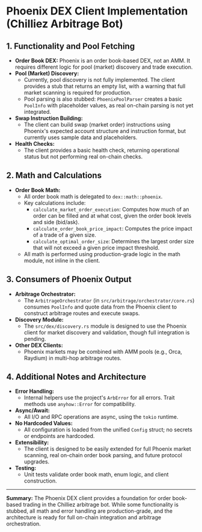 # Phoenix DEX Client Implementation (Chilliez Arbitrage Bot)

## 1. Functionality and Pool Fetching

- **Order Book DEX:** Phoenix is an order book-based DEX, not an AMM. It requires different logic for pool (market) discovery and trade execution.
- **Pool (Market) Discovery:**
  - Currently, pool discovery is not fully implemented. The client provides a stub that returns an empty list, with a warning that full market scanning is required for production.
  - Pool parsing is also stubbed: `PhoenixPoolParser` creates a basic `PoolInfo` with placeholder values, as real on-chain parsing is not yet integrated.
- **Swap Instruction Building:**
  - The client can build swap (market order) instructions using Phoenix's expected account structure and instruction format, but currently uses sample data and placeholders.
- **Health Checks:**
  - The client provides a basic health check, returning operational status but not performing real on-chain checks.

## 2. Math and Calculations

- **Order Book Math:**
  - All order book math is delegated to `dex::math::phoenix`.
  - Key calculations include:
    - `calculate_market_order_execution`: Computes how much of an order can be filled and at what cost, given the order book levels and side (bid/ask).
    - `calculate_order_book_price_impact`: Computes the price impact of a trade of a given size.
    - `calculate_optimal_order_size`: Determines the largest order size that will not exceed a given price impact threshold.
  - All math is performed using production-grade logic in the math module, not inline in the client.

## 3. Consumers of Phoenix Output

- **Arbitrage Orchestrator:**
  - The `ArbitrageOrchestrator` (in `src/arbitrage/orchestrator/core.rs`) consumes `PoolInfo` and quote data from the Phoenix client to construct arbitrage routes and execute swaps.
- **Discovery Module:**
  - The `src/dex/discovery.rs` module is designed to use the Phoenix client for market discovery and validation, though full integration is pending.
- **Other DEX Clients:**
  - Phoenix markets may be combined with AMM pools (e.g., Orca, Raydium) in multi-hop arbitrage routes.

## 4. Additional Notes and Architecture

- **Error Handling:**
  - Internal helpers use the project's `ArbError` for all errors. Trait methods use `anyhow::Error` for compatibility.
- **Async/Await:**
  - All I/O and RPC operations are async, using the `tokio` runtime.
- **No Hardcoded Values:**
  - All configuration is loaded from the unified `Config` struct; no secrets or endpoints are hardcoded.
- **Extensibility:**
  - The client is designed to be easily extended for full Phoenix market scanning, real on-chain order book parsing, and future protocol upgrades.
- **Testing:**
  - Unit tests validate order book math, enum logic, and client construction.

---

**Summary:**
The Phoenix DEX client provides a foundation for order book-based trading in the Chilliez arbitrage bot. While some functionality is stubbed, all math and error handling are production-grade, and the architecture is ready for full on-chain integration and arbitrage orchestration.
